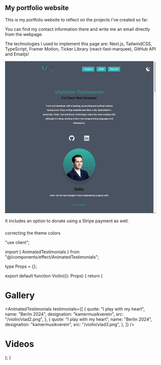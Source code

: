 ## My portfolio website

This is my portfolio website to reflect on the projects I've created so far.

You can find my contact information there and write me an email directly from the webpage.

The technologies I used to implement this page are: Next.js, TailwindCSS, TypeScript, Framer Motion, Ticker Library (react-fast-marquee), GitHub API and Emailjs!

<img src="./public/portfoliopage.gif" width="500px"/>


It includes an option to donate using a Stripe payment as well.

###


correcting the theme colors

"use client";

import { AnimatedTestimonials } from "@/components/effect/AnimatedTestimonials";

type Props = {};

export default function Violin({}: Props) {
    return (
        <div className="flex flex-col justify-start items-center w-screen bg-white px-3 overflow-y-auto h-screen">
            <h1 className="text-xl font-bold mt-6">Gallery</h1>
            <AnimatedTestimonials
                testimonials={[
                    {
                        quote: "I play with my heart",
                        name: "Berlin 2024",
                        designation: "kamermusikverein",
                        src: "/violin/vlad2.png",
                    },
                    {
                        quote: "I play with my heart",
                        name: "Berlin 2024",
                        designation: "kamermusikverein",
                        src: "/violin/vlad3.png",
                    },
                ]}
            />
            <h1 className="text-xl font-bold mt-12">Videos</h1>
        </div>
    );
}
